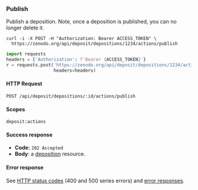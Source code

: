 ### Publish

Publish a deposition. Note, once a deposition is published, you can no longer
delete it.

```shell
curl -i -X POST -H "Authorization: Bearer ACCESS_TOKEN" \
  https://zenodo.org/api/deposit/depositions/1234/actions/publish
```

```python
import requests
headers = {'Authorization': f'Bearer {ACCESS_TOKEN}'}
r = requests.post('https://zenodo.org/api/deposit/depositions/1234/actions/publish',
                  headers=headers)
```

#### HTTP Request

`POST /api/deposit/depositions/:id/actions/publish`

#### Scopes

`deposit:actions`

#### Success response

* **Code:** `202 Accepted`
* **Body**: a [deposition](#deposit) resource.

#### Error response

See [HTTP status codes](#http-status-codes) (400 and 500 series errors) and
[error responses](#errors).
